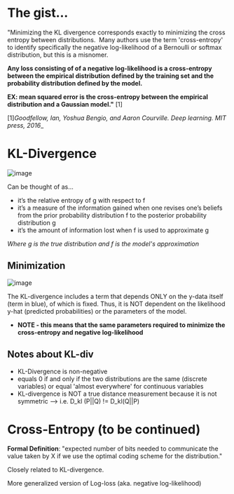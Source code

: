# The gist...

"Minimizing the KL divergence corresponds exactly to minimizing the cross entropy between distributions.  Many authors use the term 'cross-entropy' to identify specifically the negative log-likelihood of a Bernoulli or softmax distribution, but this is a misnomer.  

**Any loss consisting of of a negative log-likelihood is a cross-entropy between the empirical distribution defined by the training set and the probability distribution defined by the model.**  

**EX: mean squared error is the cross-entropy between the empirical distribution and a Gaussian model."** [1]

[1]_Goodfellow, Ian, Yoshua Bengio, and Aaron Courville. Deep learning. MIT press, 2016__

# KL-Divergence

![image](https://user-images.githubusercontent.com/26121178/128054648-dd9771f9-d34d-45a3-9f66-76e4d7437296.png)


Can be thought of as...
* it’s the relative entropy of g with respect to f
* it’s a measure of the information gained when one revises one’s beliefs from the prior probability distribution f to the posterior probability distribution g
* it’s the amount of information lost when f is used to approximate g

_Where g is the true distribution and f is the model's approximation_

## Minimization

![image](https://user-images.githubusercontent.com/26121178/128054498-5c5349fe-e7f5-4d24-9051-a6e5d91c1965.png)


The KL-divergence includes a term that depends ONLY on the y-data itself (term in blue), of which is fixed.  Thus, it is NOT dependent on the likelihood y-hat (predicted probabilities) or the parameters of the model.

* **NOTE - this means that the same parameters required to minimize the cross-entropy and negative log-likelihood**


## Notes about KL-div

 - KL-Divergence is non-negative
 - equals 0 if and only if the two distributions are the same (discrete variables) or equal 'almost everywhere' for continuous variables
 - KL-divergence is NOT a true distance measurement because it is not symmetric --> i.e. D_kl (P||Q) != D_kl(Q||P)

# Cross-Entropy (to be continued)

**Formal Definition**:  "expected number of bits needed to communicate the value taken by X if we use the optimal coding scheme for the distribution."

Closely related to KL-divergence.

More generalized version of Log-loss (aka. negative log-likelihood)
